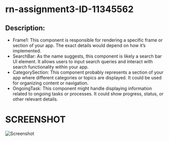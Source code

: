 # rn-assignment3-ID-11345562

## Description:

- Frame1: This component is responsible for rendering a specific frame or section of your app. The exact details would depend on how it’s implemented.
- SearchBar: As the name suggests, this component is likely a search bar UI element. It allows users to input search queries and interact with search functionality within your app.
- CategorySection: This component probably represents a section of your app where different categories or topics are displayed. It could be used for organizing content or navigation.
- OngoingTask: This component might handle displaying information related to ongoing tasks or processes. It could show progress, status, or other relevant details.

 #  SCREENSHOT
 ![Screenshot](https://github.com/ChrisKoram/rn-assignment3-ID-11345562/assets/170259998/18c24617-e2e2-489e-8b56-597391b5ba02)
